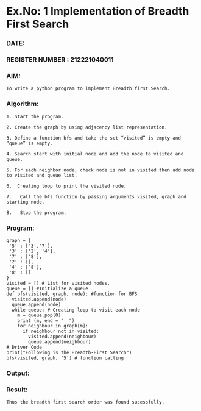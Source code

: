 # Ex.No: 1  Implementation of Breadth First Search 
### DATE:                                                                            
### REGISTER NUMBER : 212221040011
### AIM: 
    To write a python program to implement Breadth first Search. 
### Algorithm:
    1. Start the program.
    
    2. Create the graph by using adjacency list representation.
    
    3. Define a function bfs and take the set “visited” is empty and “queue” is empty.
    
    4. Search start with initial node and add the node to visited and queue.
    
    5. For each neighbor node, check node is not in visited then add node to visited and queue list.
    
    6.  Creating loop to print the visited node.
    
    7.   Call the bfs function by passing arguments visited, graph and starting node.
    
    8.   Stop the program.
    
### Program:

    graph = {
     '5' : ['3','7'],
     '3' : ['2', '4'],
     '7' : ['8'],
     '2' : [],
     '4' : ['8'],
     '8' : []
    }
    visited = [] # List for visited nodes.
    queue = [] #Initialize a queue
    def bfs(visited, graph, node): #function for BFS
      visited.append(node)
      queue.append(node)
      while queue: # Creating loop to visit each node
        m = queue.pop(0)
        print (m, end = "  ")
        for neighbour in graph[m]:
          if neighbour not in visited:
            visited.append(neighbour)
            queue.append(neighbour)
    # Driver Code
    print("Following is the Breadth-First Search")
    bfs(visited, graph, '5') # function calling

### Output:



### Result:
    Thus the breadth first search order was found sucessfully.
